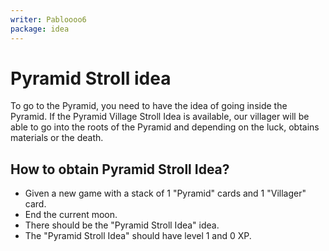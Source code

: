 ```yaml
---
writer: Pabloooo6
package: idea
---
```


# Pyramid Stroll idea

To go to the Pyramid, you need to have the idea of going inside the Pyramid.
If the Pyramid Village Stroll Idea is available, our villager will be able to go
into the roots of the Pyramid and depending on the luck, obtains materials or the death.

## How to obtain Pyramid Stroll Idea?

 * Given a new game with a stack of 1 "Pyramid" cards and 1 "Villager" card.
 * End the current moon.
 * There should be the "Pyramid Stroll Idea" idea.
 * The "Pyramid Stroll Idea" should have level 1 and 0 XP.
